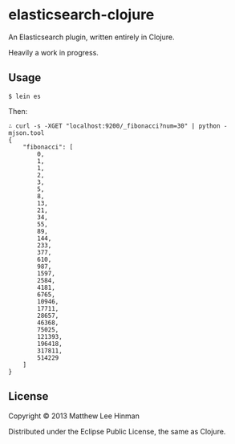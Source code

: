 # elasticsearch-clojure

An Elasticsearch plugin, written entirely in Clojure.

Heavily a work in progress.

## Usage

```
$ lein es
```

Then:

```
∴ curl -s -XGET "localhost:9200/_fibonacci?num=30" | python -mjson.tool
{
    "fibonacci": [
        0,
        1,
        1,
        2,
        3,
        5,
        8,
        13,
        21,
        34,
        55,
        89,
        144,
        233,
        377,
        610,
        987,
        1597,
        2584,
        4181,
        6765,
        10946,
        17711,
        28657,
        46368,
        75025,
        121393,
        196418,
        317811,
        514229
    ]
}
```

## License

Copyright © 2013 Matthew Lee Hinman

Distributed under the Eclipse Public License, the same as Clojure.
